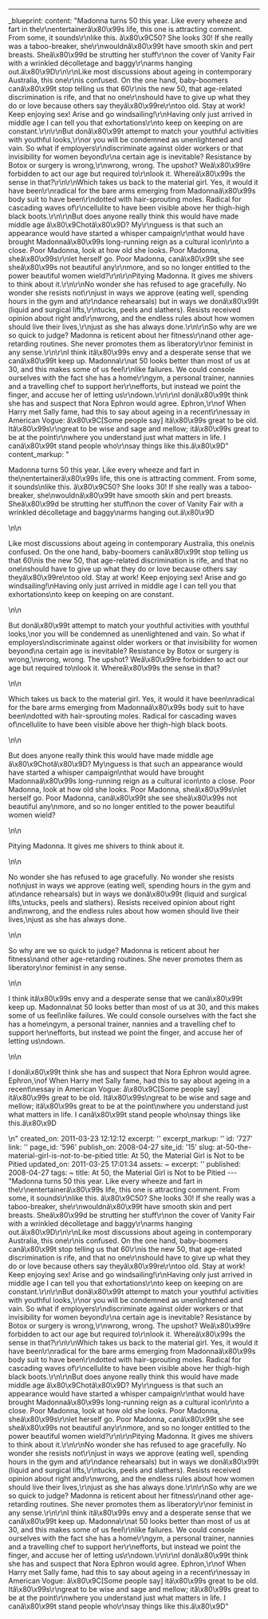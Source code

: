 ---
_blueprint:
  content: "Madonna turns 50 this year. Like every wheeze and fart in the\r\nentertainerâ\x80\x99s
    life, this one is attracting comment. From some, it sounds\r\nlike this. â\x80\x9C50?
    She looks 30! If she really was a taboo-breaker, she\r\nwouldnâ\x80\x99t have
    smooth skin and pert breasts. Sheâ\x80\x99d be strutting her stuff\r\non the cover
    of Vanity Fair with a wrinkled d&eacute;colletage and baggy\r\narms hanging out.â\x80\x9D\r\n\r\nLike
    most discussions about ageing in contemporary Australia, this one\r\nis confused.
    On the one hand, baby-boomers canâ\x80\x99t stop telling us that 60\r\nis the
    new 50, that age-related discrimination is rife, and that no one\r\nshould have
    to give up what they do or love because others say theyâ\x80\x99re\r\ntoo old.
    Stay at work! Keep enjoying sex! Arise and go windsailing!\r\nHaving only just
    arrived in middle age I can tell you that exhortations\r\nto keep on keeping on
    are constant.\r\n\r\nBut donâ\x80\x99t attempt to match your youthful activities
    with youthful looks,\r\nor you will be condemned as unenlightened and vain. So
    what if employers\r\ndiscriminate against older workers or that invisibility for
    women beyond\r\na certain age is inevitable? Resistance by Botox or surgery is
    wrong,\r\nwrong, wrong. The upshot? Weâ\x80\x99re forbidden to act our age but
    required to\r\nlook it. Whereâ\x80\x99s the sense in that?\r\n\r\nWhich takes
    us back to the material girl. Yes, it would it have been\r\nradical for the bare
    arms emerging from Madonnaâ\x80\x99s body suit to have been\r\ndotted with hair-sprouting
    moles. Radical for cascading waves of\r\ncellulite to have been visible above
    her thigh-high black boots.\r\n\r\nBut does anyone really think this would have
    made middle age â\x80\x9Chotâ\x80\x9D? My\r\nguess is that such an appearance
    would have started a whisper campaign\r\nthat would have brought Madonnaâ\x80\x99s
    long-running reign as a cultural icon\r\nto a close. Poor Madonna, look at how
    old she looks. Poor Madonna, sheâ\x80\x99s\r\nlet herself go. Poor Madonna, canâ\x80\x99t
    she see sheâ\x80\x99s not beautiful any\r\nmore, and so no longer entitled to
    the power beautiful women wield?\r\n\r\nPitying Madonna. It gives me shivers to
    think about it.\r\n\r\nNo wonder she has refused to age gracefully. No wonder
    she resists not\r\njust in ways we approve (eating well, spending hours in the
    gym and at\r\ndance rehearsals) but in ways we donâ\x80\x99t (liquid and surgical
    lifts,\r\ntucks, peels and slathers). Resists received opinion about right and\r\nwrong,
    and the endless rules about how women should live their lives,\r\njust as she
    has always done.\r\n\r\nSo why are we so quick to judge? Madonna is reticent about
    her fitness\r\nand other age-retarding routines. She never promotes them as liberatory\r\nor
    feminist in any sense.\r\n\r\nI think itâ\x80\x99s envy and a desperate sense
    that we canâ\x80\x99t keep up. Madonna\r\nat 50 looks better than most of us at
    30, and this makes some of us feel\r\nlike failures. We could console ourselves
    with the fact she has a home\r\ngym, a personal trainer, nannies and a travelling
    chef to support her\r\nefforts, but instead we point the finger, and accuse her
    of letting us\r\ndown.\r\n\r\nI donâ\x80\x99t think she has and suspect that Nora
    Ephron would agree. Ephron,\r\nof When Harry met Sally fame, had this to say about
    ageing in a recent\r\nessay in American Vogue: â\x80\x9C[Some people say] itâ\x80\x99s
    great to be old. Itâ\x80\x99s\r\ngreat to be wise and sage and mellow; itâ\x80\x99s
    great to be at the point\r\nwhere you understand just what matters in life. I
    canâ\x80\x99t stand people who\r\nsay things like this.â\x80\x9D"
  content_markup: "<p>Madonna turns 50 this year. Like every wheeze and fart in the\nentertainerâ\x80\x99s
    life, this one is attracting comment. From some, it sounds\nlike this. â\x80\x9C50?
    She looks 30! If she really was a taboo-breaker, she\nwouldnâ\x80\x99t have smooth
    skin and pert breasts. Sheâ\x80\x99d be strutting her stuff\non the cover of Vanity
    Fair with a wrinkled d&eacute;colletage and baggy\narms hanging out.â\x80\x9D</p>\n\n<p>Like
    most discussions about ageing in contemporary Australia, this one\nis confused.
    On the one hand, baby-boomers canâ\x80\x99t stop telling us that 60\nis the new
    50, that age-related discrimination is rife, and that no one\nshould have to give
    up what they do or love because others say theyâ\x80\x99re\ntoo old. Stay at work!
    Keep enjoying sex! Arise and go windsailing!\nHaving only just arrived in middle
    age I can tell you that exhortations\nto keep on keeping on are constant.</p>\n\n<p>But
    donâ\x80\x99t attempt to match your youthful activities with youthful looks,\nor
    you will be condemned as unenlightened and vain. So what if employers\ndiscriminate
    against older workers or that invisibility for women beyond\na certain age is
    inevitable? Resistance by Botox or surgery is wrong,\nwrong, wrong. The upshot?
    Weâ\x80\x99re forbidden to act our age but required to\nlook it. Whereâ\x80\x99s
    the sense in that?</p>\n\n<p>Which takes us back to the material girl. Yes, it
    would it have been\nradical for the bare arms emerging from Madonnaâ\x80\x99s
    body suit to have been\ndotted with hair-sprouting moles. Radical for cascading
    waves of\ncellulite to have been visible above her thigh-high black boots.</p>\n\n<p>But
    does anyone really think this would have made middle age â\x80\x9Chotâ\x80\x9D?
    My\nguess is that such an appearance would have started a whisper campaign\nthat
    would have brought Madonnaâ\x80\x99s long-running reign as a cultural icon\nto
    a close. Poor Madonna, look at how old she looks. Poor Madonna, sheâ\x80\x99s\nlet
    herself go. Poor Madonna, canâ\x80\x99t she see sheâ\x80\x99s not beautiful any\nmore,
    and so no longer entitled to the power beautiful women wield?</p>\n\n<p>Pitying
    Madonna. It gives me shivers to think about it.</p>\n\n<p>No wonder she has refused
    to age gracefully. No wonder she resists not\njust in ways we approve (eating
    well, spending hours in the gym and at\ndance rehearsals) but in ways we donâ\x80\x99t
    (liquid and surgical lifts,\ntucks, peels and slathers). Resists received opinion
    about right and\nwrong, and the endless rules about how women should live their
    lives,\njust as she has always done.</p>\n\n<p>So why are we so quick to judge?
    Madonna is reticent about her fitness\nand other age-retarding routines. She never
    promotes them as liberatory\nor feminist in any sense.</p>\n\n<p>I think itâ\x80\x99s
    envy and a desperate sense that we canâ\x80\x99t keep up. Madonna\nat 50 looks
    better than most of us at 30, and this makes some of us feel\nlike failures. We
    could console ourselves with the fact she has a home\ngym, a personal trainer,
    nannies and a travelling chef to support her\nefforts, but instead we point the
    finger, and accuse her of letting us\ndown.</p>\n\n<p>I donâ\x80\x99t think she
    has and suspect that Nora Ephron would agree. Ephron,\nof When Harry met Sally
    fame, had this to say about ageing in a recent\nessay in American Vogue: â\x80\x9C[Some
    people say] itâ\x80\x99s great to be old. Itâ\x80\x99s\ngreat to be wise and sage
    and mellow; itâ\x80\x99s great to be at the point\nwhere you understand just what
    matters in life. I canâ\x80\x99t stand people who\nsay things like this.â\x80\x9D</p>\n"
  created_on: 2011-03-23 12:12:12
  excerpt: ''
  excerpt_markup: ''
  id: '727'
  link: ''
  page_id: '596'
  publish_on: 2008-04-27
  site_id: '15'
  slug: at-50-the-material-girl-is-not-to-be-pitied
  title: At 50, the Material Girl is Not to be Pitied
  updated_on: 2011-03-25 17:01:34
assets: ~
excerpt: ''
published: 2008-04-27
tags: ~
title: At 50, the Material Girl is Not to be Pitied
--- "Madonna turns 50 this year. Like every wheeze and fart in the\r\nentertainerâ\x80\x99s
  life, this one is attracting comment. From some, it sounds\r\nlike this. â\x80\x9C50?
  She looks 30! If she really was a taboo-breaker, she\r\nwouldnâ\x80\x99t have smooth
  skin and pert breasts. Sheâ\x80\x99d be strutting her stuff\r\non the cover of Vanity
  Fair with a wrinkled d&eacute;colletage and baggy\r\narms hanging out.â\x80\x9D\r\n\r\nLike
  most discussions about ageing in contemporary Australia, this one\r\nis confused.
  On the one hand, baby-boomers canâ\x80\x99t stop telling us that 60\r\nis the new
  50, that age-related discrimination is rife, and that no one\r\nshould have to give
  up what they do or love because others say theyâ\x80\x99re\r\ntoo old. Stay at work!
  Keep enjoying sex! Arise and go windsailing!\r\nHaving only just arrived in middle
  age I can tell you that exhortations\r\nto keep on keeping on are constant.\r\n\r\nBut
  donâ\x80\x99t attempt to match your youthful activities with youthful looks,\r\nor
  you will be condemned as unenlightened and vain. So what if employers\r\ndiscriminate
  against older workers or that invisibility for women beyond\r\na certain age is
  inevitable? Resistance by Botox or surgery is wrong,\r\nwrong, wrong. The upshot?
  Weâ\x80\x99re forbidden to act our age but required to\r\nlook it. Whereâ\x80\x99s
  the sense in that?\r\n\r\nWhich takes us back to the material girl. Yes, it would
  it have been\r\nradical for the bare arms emerging from Madonnaâ\x80\x99s body suit
  to have been\r\ndotted with hair-sprouting moles. Radical for cascading waves of\r\ncellulite
  to have been visible above her thigh-high black boots.\r\n\r\nBut does anyone really
  think this would have made middle age â\x80\x9Chotâ\x80\x9D? My\r\nguess is that
  such an appearance would have started a whisper campaign\r\nthat would have brought
  Madonnaâ\x80\x99s long-running reign as a cultural icon\r\nto a close. Poor Madonna,
  look at how old she looks. Poor Madonna, sheâ\x80\x99s\r\nlet herself go. Poor Madonna,
  canâ\x80\x99t she see sheâ\x80\x99s not beautiful any\r\nmore, and so no longer
  entitled to the power beautiful women wield?\r\n\r\nPitying Madonna. It gives me
  shivers to think about it.\r\n\r\nNo wonder she has refused to age gracefully. No
  wonder she resists not\r\njust in ways we approve (eating well, spending hours in
  the gym and at\r\ndance rehearsals) but in ways we donâ\x80\x99t (liquid and surgical
  lifts,\r\ntucks, peels and slathers). Resists received opinion about right and\r\nwrong,
  and the endless rules about how women should live their lives,\r\njust as she has
  always done.\r\n\r\nSo why are we so quick to judge? Madonna is reticent about her
  fitness\r\nand other age-retarding routines. She never promotes them as liberatory\r\nor
  feminist in any sense.\r\n\r\nI think itâ\x80\x99s envy and a desperate sense that
  we canâ\x80\x99t keep up. Madonna\r\nat 50 looks better than most of us at 30, and
  this makes some of us feel\r\nlike failures. We could console ourselves with the
  fact she has a home\r\ngym, a personal trainer, nannies and a travelling chef to
  support her\r\nefforts, but instead we point the finger, and accuse her of letting
  us\r\ndown.\r\n\r\nI donâ\x80\x99t think she has and suspect that Nora Ephron would
  agree. Ephron,\r\nof When Harry met Sally fame, had this to say about ageing in
  a recent\r\nessay in American Vogue: â\x80\x9C[Some people say] itâ\x80\x99s great
  to be old. Itâ\x80\x99s\r\ngreat to be wise and sage and mellow; itâ\x80\x99s great
  to be at the point\r\nwhere you understand just what matters in life. I canâ\x80\x99t
  stand people who\r\nsay things like this.â\x80\x9D"
